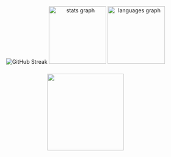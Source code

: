 <div align="center">
<img src="https://github-readme-streak-stats.herokuapp.com?user=PedroHenc&theme=shadow-red&border_radius=6&locale=pt_BR&date_format=j%20M%5B%20Y%5D&exclude_days=Sun%2CSat" alt="GitHub Streak" />
  <img src="https://github-readme-stats.vercel.app/api?username=PedroHenc&hide_title=false&hide_rank=false&show_icons=true&include_all_commits=true&count_private=true&disable_animations=false&theme=shadow-red&locale=pt-br&hide_border=false&order=1" height="150" alt="stats graph"  />
  <img src="https://github-readme-stats.vercel.app/api/top-langs?username=PedroHenc&locale=pt-br&hide_title=false&layout=compact&card_width=320&langs_count=5&theme=shadow-red&hide_border=false&order=2" height="150" alt="languages graph"  />
</div>

###

<div align="center">
  <img height="200" src="https://i.imgflip.com/5k3xs4.png"  />
</div>

###